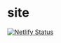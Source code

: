 # site

[![Netlify Status](https://api.netlify.com/api/v1/badges/405c64d7-3e5c-41c6-8577-13298a2edcf7/deploy-status?branch=main)](https://app.netlify.com/sites/chimerical-fox-6d9845/deploys)
